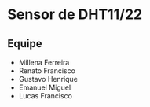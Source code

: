 
# Sensor de DHT11/22

## Equipe

* Millena Ferreira
* Renato Francisco
* Gustavo Henrique
* Emanuel Miguel
* Lucas Francisco


